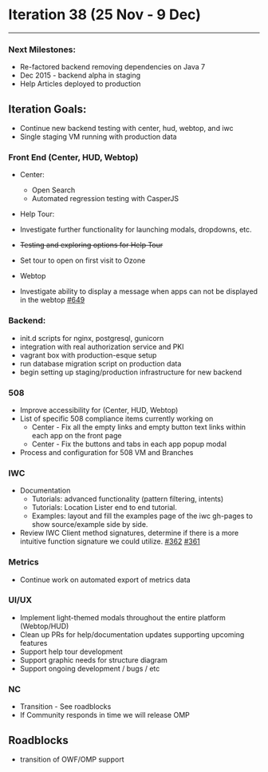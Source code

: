 # Iteration 38 (25 Nov - 9 Dec)

*** 
### Next Milestones:
* Re-factored backend removing dependencies on Java 7
* Dec 2015 - backend alpha in staging  
* Help Articles deployed to production

## Iteration Goals:
* Continue new backend testing with center, hud, webtop, and iwc
* Single staging VM running with production data

### Front End (Center, HUD, Webtop)

* Center:
  * Open Search
  * Automated regression testing with CasperJS

* Help Tour:
 * Investigate further functionality for launching modals, dropdowns, etc. 
 * ~~Testing and exploring options for Help Tour~~
 * Set tour to open on first visit to Ozone

* Webtop
 * Investigate ability to display a message when apps can not be displayed in the webtop  [#649](https://github.com/ozone-development/ozp-webtop/issues/649)

### Backend:
* init.d scripts for nginx, postgresql, gunicorn
* integration with real authorization service and PKI
* vagrant box with production-esque setup
* run database migration script on production data
* begin setting up staging/production infrastructure for new backend

### 508 
* Improve accessibility for (Center, HUD, Webtop)
* List of specific 508 compliance items currently working on
   * Center - Fix all the empty links and empty button text links within each app on the front page
   * Center - Fix the buttons and tabs in each app popup modal 
* Process and configuration for 508 VM and Branches 

### IWC
* Documentation
    * Tutorials: advanced functionality (pattern filtering, intents)
    * Tutorials: Location Lister end to end tutorial.
    * Examples: layout and fill the examples page of the iwc gh-pages to show source/example side by side.
* Review IWC Client method signatures, determine if there is a more intuitive function signature we could utilize. [#362](https://github.com/ozone-development/ozp-iwc/issues/362) [#361](https://github.com/ozone-development/ozp-iwc/issues/361)

### Metrics
* Continue work on automated export of metrics data

### UI/UX
* Implement light-themed modals throughout the entire platform (Webtop/HUD)
* Clean up PRs for help/documentation updates supporting upcoming features
* Support help tour development
* Support graphic needs for structure diagram
* Support ongoing development / bugs / etc

### NC
* Transition - See roadblocks
* If Community responds in time we will release OMP
  
## Roadblocks
* transition of OWF/OMP support 